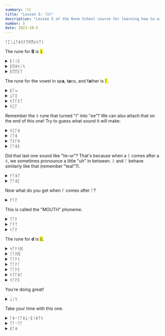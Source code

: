 ```yaml
---
summary: ᚪᛞᛒ
title: "Lesson 5: ᚪᛞᛒ"
description: "Lesson 5 of the Rune School course for learning how to write Modern English with the Anglo-Saxon futhorc"
number: 5
date: 2023-10-5
---
```


ᛚᛈᛁᛣᛏᛄᚱᚹᛖᛡᛗᛟᛋᛉᚾ

The rune for <strong>B</strong> is <mark>ᛒ</mark>.

<details>
    <summary>ᛒᛁᛁᚱ</summary>
    <p>beer</p>
</details>

<details>
    <summary>ᛒᛖᛄᛋᛁᛋ</summary>
    <p>basis</p>
</details>

<details>
    <summary>ᛒᛖᛖᚱᛉ</summary>
    <p>bears / bares</p>
</details>


The rune for the vowel in sp<strong>a</strong>, t<strong>a</strong>co, and f<strong>a</strong>ther is <mark>ᚪ</mark>.

<details>
    <summary>ᛒᚪ~</summary>
    <p>baa 🐑</p>
</details>

<details>
    <summary>ᛣᚪᚱ</summary>
    <p>car</p>
</details>

<details>
    <summary>ᛋᛏᚪᚱᛏ</summary>
    <p>start</p>
</details>

<details>
    <summary>ᛋᛈᚪ</summary>
    <p>spa</p>
</details>

Remember the ᛄ rune that turned "i" into "ee"? We can also attach that on the end of this one! Try to guess what sound it will make:

<details>
    <summary>ᛋᛈᚪᛄ</summary>
    <p>spy</p>
</details>

<details>
    <summary>ᛚᚪᛄ</summary>
    <p>lie</p>
</details>

<details>
    <summary>ᛏᚱᚪᛄ</summary>
    <p>try</p>
</details>

<details>
    <summary>ᛚᚪᛄᚱ</summary>
    <p>liar / lyre</p>
</details>

Did that last one sound like "lie-ur"? That's because when a ᚱ comes after a ᛄ, we sometimes pronounce a little "uh" in between. ᚱ and ᛚ behave similarly like that (remember "teal"?).

<details>
    <summary>ᚹᚪᛄᛏ</summary>
    <p>white</p>
</details>

<details>
    <summary>ᛏᚪᛄᛈ</summary>
    <p>type</p>
</details>

Now what do you get when ᚹ comes after ᚪ?

<details>
    <summary>ᚹᚪᚹ</summary>
    <p>wow</p>
</details>

This is called the "MOUTH" phoneme.

<details>
    <summary>ᛏᚪᚹ</summary>
    <p>tao / tau</p>
</details>

<details>
    <summary>ᚪᚹᛏ</summary>
    <p>out</p>
</details>

<details>
    <summary>ᚾᚪᚹ</summary>
    <p>now</p>
</details>

The rune for <strong>d</strong> is <mark>ᛞ</mark>.

<details>
    <summary>ᛋᚪᚹᚾᛞ</summary>
    <p>sound</p>
</details>

<details>
    <summary>ᛚᚪᚹᛞ</summary>
    <p>loud</p>
</details>

<details>
    <summary>ᛏᚪᚹᚾ</summary>
    <p>town</p>
</details>

<details>
    <summary>ᛏᚪᚹᛚ</summary>
    <p>towel</p>
</details>

<details>
    <summary>ᛏᚪᚹᚱ</summary>
    <p>tower</p>
</details>

<details>
    <summary>ᛋᛏᚪᛄᛚ</summary>
    <p>style</p>
</details>

<details>
    <summary>ᛋᚪᚹᚱ</summary>
    <p>sour</p>
</details>

You're doing great!

<details>
    <summary>ᛣᛁᛋ</summary>
    <p>kiss 😘</p>
</details>

Take your time with this one.

<details>
    <summary>ᚪᛄ᛫​ᛚᚪᛄᛣ᛫​ᛒᛁᛄᛏᛋ</summary>
    <p>I like beets</p>
</details>

<details>
    <summary>ᛏᚪ᛫​ᛏᚪ</summary>
    <p>ta ta 👋</p>
</details>

<details>
    <summary>ᛒᚪᛄ</summary>
    <p>bye 👋</p>
</details>
